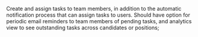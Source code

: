 Create and assign tasks to team members, in addition to the automatic notification process that can assign tasks to users. Should have option for periodic email reminders to team members of pending tasks, and analytics view to see outstanding tasks across candidates or positions;